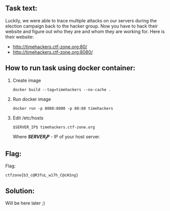 ## Task text:

Luckily, we were able to trace multiple attacks on our servers during the election campaign back to the hacker group. Now you have to hack their website and figure out who they are and whom they are working for. Here is their website:

- http://timehackers.ctf-zone.org:80/
- http://timehackers.ctf-zone.org:8080/

## How to run task using docker container:

1. Create image

    ```
    docker build --tag=timehackers --no-cache .
    ```

2. Run docker image

    ```
    docker run -p 8080:8080 -p 80:80 timehackers
    ```

3. Edit /etc/hosts

    ```
    $SERVER_IP$	timehackers.ctf-zone.org
    ```

   Where **$SERVER_IP$** - IP of your host server. 

## Flag:

Flag:

```
ctfzone{b3_c@R3fuL_w17h_C@cH1ng}
```

## Solution:

Will be here later ;)
